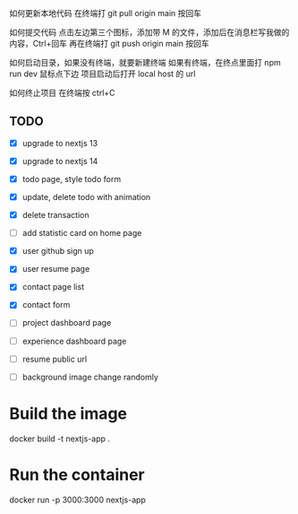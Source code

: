 如何更新本地代码
在终端打 git pull origin main 按回车

如何提交代码
点击左边第三个图标，添加带 M 的文件，添加后在消息栏写我做的内容，Ctrl+回车
再在终端打 git push origin main 按回车

如何启动目录，如果没有终端，就要新建终端
如果有终端，在终点里面打 npm run dev 鼠标点下边
项目启动后打开 local host 的 url

如何终止项目
在终端按 ctrl+C

## TODO

- [x] upgrade to nextjs 13
- [x] upgrade to nextjs 14
- [x] todo page, style todo form
- [x] update, delete todo with animation
- [x] delete transaction
- [ ] add statistic card on home page
- [x] user github sign up
- [x] user resume page
- [x] contact page list
- [x] contact form
- [ ] project dashboard page
- [ ] experience dashboard page
- [ ] resume public url
- [ ] background image change randomly


# Build the image
docker build -t nextjs-app .

# Run the container
docker run -p 3000:3000 nextjs-app